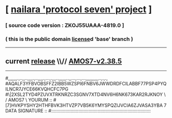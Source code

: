 
# [ [nailara 'protocol seven' project](http://nailara.network/) ]

### [ source code version : ZKOJ55UAAA-4819.0 ]

### ( this is the public domain [license](../license)d 'base' branch )
---
## current [release](https://github.com/nailara-technologies/protocol-7/releases) \\\\// [AMOS7-v2.38.5](https://github.com/nailara-technologies/protocol-7/releases/tag/AMOS7-v2.38.5)
---

#,,,,,,,.,..,,..,,,,.,..,,,,.,...,.,,,..,,,,,,..,,...,...,...,,,,,,,,,,..,.,.,
#AQALF3YFBVOBSFFZ2IBB5WZSPI6FNBV6JWWDRDFCILABBF77PSP4PYQILNCR7JYCE66KVQHCFC7PG
#\\\|2XSL2TYD4PZUVXTRKNRZC3SGNV7XTD4NV6H6NK673KAR2RJKNOY \ / AMOS7 \ YOURUM ::
#\[7]HVKPYSHY2HTHFBVK3HTVZP7VB5K6YMYSPQZIJVCIA6ZJVASA3YBA 7  DATA SIGNATURE ::
#:::::::::::::::::::::::::::::::::::::::::::::::::::::::::::::::::::::::::::::
